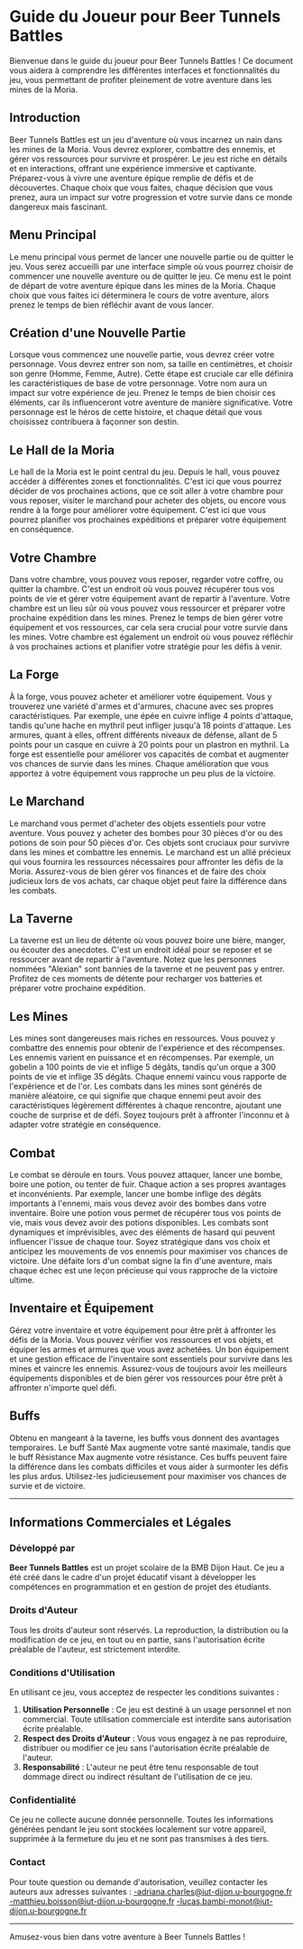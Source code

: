 # Guide du Joueur pour Beer Tunnels Battles

Bienvenue dans le guide du joueur pour Beer Tunnels Battles ! Ce document vous aidera à comprendre les différentes interfaces et fonctionnalités du jeu, vous permettant de profiter pleinement de votre aventure dans les mines de la Moria.

## Introduction

Beer Tunnels Battles est un jeu d'aventure où vous incarnez un nain dans les mines de la Moria. Vous devrez explorer, combattre des ennemis, et gérer vos ressources pour survivre et prospérer. Le jeu est riche en détails et en interactions, offrant une expérience immersive et captivante. Préparez-vous à vivre une aventure épique remplie de défis et de découvertes. Chaque choix que vous faites, chaque décision que vous prenez, aura un impact sur votre progression et votre survie dans ce monde dangereux mais fascinant.

## Menu Principal

Le menu principal vous permet de lancer une nouvelle partie ou de quitter le jeu. Vous serez accueilli par une interface simple où vous pourrez choisir de commencer une nouvelle aventure ou de quitter le jeu. Ce menu est le point de départ de votre aventure épique dans les mines de la Moria. Chaque choix que vous faites ici déterminera le cours de votre aventure, alors prenez le temps de bien réfléchir avant de vous lancer.

## Création d'une Nouvelle Partie

Lorsque vous commencez une nouvelle partie, vous devrez créer votre personnage. Vous devrez entrer son nom, sa taille en centimètres, et choisir son genre (Homme, Femme, Autre). Cette étape est cruciale car elle définira les caractéristiques de base de votre personnage. Votre nom aura un impact sur votre expérience de jeu. Prenez le temps de bien choisir ces éléments, car ils influenceront votre aventure de manière significative. Votre personnage est le héros de cette histoire, et chaque détail que vous choisissez contribuera à façonner son destin.

## Le Hall de la Moria

Le hall de la Moria est le point central du jeu. Depuis le hall, vous pouvez accéder à différentes zones et fonctionnalités. C'est ici que vous pourrez décider de vos prochaines actions, que ce soit aller à votre chambre pour vous reposer, visiter le marchand pour acheter des objets, ou encore vous rendre à la forge pour améliorer votre équipement. C'est ici que vous pourrez planifier vos prochaines expéditions et préparer votre équipement en conséquence.

## Votre Chambre

Dans votre chambre, vous pouvez vous reposer, regarder votre coffre, ou quitter la chambre. C'est un endroit où vous pouvez récupérer tous vos points de vie et gérer votre équipement avant de repartir à l'aventure. Votre chambre est un lieu sûr où vous pouvez vous ressourcer et préparer votre prochaine expédition dans les mines. Prenez le temps de bien gérer votre équipement et vos ressources, car cela sera crucial pour votre survie dans les mines. Votre chambre est également un endroit où vous pouvez réfléchir à vos prochaines actions et planifier votre stratégie pour les défis à venir.

## La Forge

À la forge, vous pouvez acheter et améliorer votre équipement. Vous y trouverez une variété d'armes et d'armures, chacune avec ses propres caractéristiques. Par exemple, une épée en cuivre inflige 4 points d'attaque, tandis qu'une hache en mythril peut infliger jusqu'à 18 points d'attaque. Les armures, quant à elles, offrent différents niveaux de défense, allant de 5 points pour un casque en cuivre à 20 points pour un plastron en mythril. La forge est essentielle pour améliorer vos capacités de combat et augmenter vos chances de survie dans les mines. Chaque amélioration que vous apportez à votre équipement vous rapproche un peu plus de la victoire.

## Le Marchand

Le marchand vous permet d'acheter des objets essentiels pour votre aventure. Vous pouvez y acheter des bombes pour 30 pièces d'or ou des potions de soin pour 50 pièces d'or. Ces objets sont cruciaux pour survivre dans les mines et combattre les ennemis. Le marchand est un allié précieux qui vous fournira les ressources nécessaires pour affronter les défis de la Moria. Assurez-vous de bien gérer vos finances et de faire des choix judicieux lors de vos achats, car chaque objet peut faire la différence dans les combats.

## La Taverne

La taverne est un lieu de détente où vous pouvez boire une bière, manger, ou écouter des anecdotes. C'est un endroit idéal pour se reposer et se ressourcer avant de repartir à l'aventure. Notez que les personnes nommées "Alexian" sont bannies de la taverne et ne peuvent pas y entrer. Profitez de ces moments de détente pour recharger vos batteries et préparer votre prochaine expédition.

## Les Mines

Les mines sont dangereuses mais riches en ressources. Vous pouvez y combattre des ennemis pour obtenir de l'expérience et des récompenses. Les ennemis varient en puissance et en récompenses. Par exemple, un gobelin a 100 points de vie et inflige 5 dégâts, tandis qu'un orque a 300 points de vie et inflige 35 dégâts. Chaque ennemi vaincu vous rapporte de l'expérience et de l'or. Les combats dans les mines sont générés de manière aléatoire, ce qui signifie que chaque ennemi peut avoir des caractéristiques légèrement différentes à chaque rencontre, ajoutant une couche de surprise et de défi. Soyez toujours prêt à affronter l'inconnu et à adapter votre stratégie en conséquence.

## Combat

Le combat se déroule en tours. Vous pouvez attaquer, lancer une bombe, boire une potion, ou tenter de fuir. Chaque action a ses propres avantages et inconvénients. Par exemple, lancer une bombe inflige des dégâts importants à l'ennemi, mais vous devez avoir des bombes dans votre inventaire. Boire une potion vous permet de récupérer tous vos points de vie, mais vous devez avoir des potions disponibles. Les combats sont dynamiques et imprévisibles, avec des éléments de hasard qui peuvent influencer l'issue de chaque tour. Soyez stratégique dans vos choix et anticipez les mouvements de vos ennemis pour maximiser vos chances de victoire. Une défaite lors d'un combat signe la fin d'une aventure, mais chaque échec est une leçon précieuse qui vous rapproche de la victoire ultime.

## Inventaire et Équipement

Gérez votre inventaire et votre équipement pour être prêt à affronter les défis de la Moria. Vous pouvez vérifier vos ressources et vos objets, et équiper les armes et armures que vous avez achetées. Un bon équipement et une gestion efficace de l'inventaire sont essentiels pour survivre dans les mines et vaincre les ennemis. Assurez-vous de toujours avoir les meilleurs équipements disponibles et de bien gérer vos ressources pour être prêt à affronter n'importe quel défi.

## Buffs

Obtenu en mangeant à la taverne, les buffs vous donnent des avantages temporaires. Le buff Santé Max augmente votre santé maximale, tandis que le buff Résistance Max augmente votre résistance. Ces buffs peuvent faire la différence dans les combats difficiles et vous aider à surmonter les défis les plus ardus. Utilisez-les judicieusement pour maximiser vos chances de survie et de victoire.

---

## Informations Commerciales et Légales

### Développé par
**Beer Tunnels Battles** est un projet scolaire de la BMB Dijon Haut. Ce jeu a été créé dans le cadre d'un projet éducatif visant à développer les compétences en programmation et en gestion de projet des étudiants.

### Droits d'Auteur
Tous les droits d'auteur sont réservés. La reproduction, la distribution ou la modification de ce jeu, en tout ou en partie, sans l'autorisation écrite préalable de l'auteur, est strictement interdite.

### Conditions d'Utilisation
En utilisant ce jeu, vous acceptez de respecter les conditions suivantes :
1. **Utilisation Personnelle** : Ce jeu est destiné à un usage personnel et non commercial. Toute utilisation commerciale est interdite sans autorisation écrite préalable.
2. **Respect des Droits d'Auteur** : Vous vous engagez à ne pas reproduire, distribuer ou modifier ce jeu sans l'autorisation écrite préalable de l'auteur.
3. **Responsabilité** : L'auteur ne peut être tenu responsable de tout dommage direct ou indirect résultant de l'utilisation de ce jeu.

### Confidentialité
Ce jeu ne collecte aucune donnée personnelle. Toutes les informations générées pendant le jeu sont stockées localement sur votre appareil, supprimée à la fermeture du jeu et ne sont pas transmises à des tiers.

### Contact
Pour toute question ou demande d'autorisation, veuillez contacter les auteurs aux adresses suivantes :
-adriana.charles@iut-dijon.u-bourgogne.fr
-matthieu.boisson@iut-dijon.u-bourgogne.fr
-lucas.bambi-monot@iut-dijon.u-bourgogne.fr

---

Amusez-vous bien dans votre aventure à Beer Tunnels Battles !